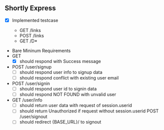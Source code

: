## Shortly Express

- [x] Implemented testcase

  - GET /links
  - POST /links
  - GET /D\*
    <!-- mysql sever 실행 및 shortly database만들어주기, password 설정 -->

- Bare Mininum Requirements
- GET
  - [x] should respond with Success message
- POST /user/signup
  - [ ] should respond user info to signup data
  - [ ] should respond conflict with existing user email
- POST /user/signin
  - [ ] should respond user id to signin data
  - [ ] should respond NOT FOUND with unvalid user
- GET /user/info
  - [ ] should return user data with request of session.userid
  - [ ] should return Unauthorized if request without session.userid
        POST /user/signout
  - [ ] should redirect {BASE_URL}/ to signout
